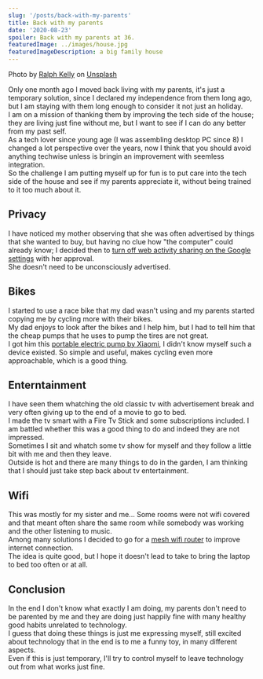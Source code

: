 ```yaml
---
slug: '/posts/back-with-my-parents'
title: Back with my parents
date: '2020-08-23'
spoiler: Back with my parents at 36.
featuredImage: ../images/house.jpg
featuredImageDescription: a big family house
---
```


<span>Photo by <a href="https://unsplash.com/@ralphkelly?utm_source=unsplash&amp;utm_medium=referral&amp;utm_content=creditCopyText">Ralph Kelly</a> on <a href="https://unsplash.com/s/photos/house-family?utm_source=unsplash&amp;utm_medium=referral&amp;utm_content=creditCopyText">Unsplash</a></span>

Only one month ago I moved back living with my parents, it's just a temporary solution, since I declared my independence from them
long ago, but I am staying with them long enough to consider it not just an holiday.  
I am on a mission of thanking them by improving the tech side of the house; they are living just fine without me, but I want to
see if I can do any better from my past self.  
As a tech lover since young age (I was assembling desktop PC since 8) I changed a lot perspective over the years, now I think that you should avoid
anything techwise unless is bringin an improvement with seemless integration.  
So the challenge I am putting myself up for fun is to put care into the tech side of the house and see if my parents appreciate it, without being trained to it too much about it.

## Privacy

I have noticed my mother observing that she was often advertised by things that she wanted to buy, but having no clue how "the computer" could already know;
I decided then to [turn off web activity sharing on the Google settings](https://myactivity.google.com/activitycontrols/webandapp) with her approval.  
She doesn't need to be unconsciously advertised.

## Bikes

I started to use a race bike that my dad wasn't using and my parents started copying me by cycling more with their bikes.  
My dad enjoys to look after the bikes and I help him, but I had to tell him that the cheap pumps that he uses to pump the tires are not great.  
I got him this [portable electric pump by Xiaomi](https://www.youtube.com/watch?v=KiaJi-QTQ4M), I didn't know myself such a device existed.
So simple and useful, makes cycling even more approachable, which is a good thing.

## Enterntainment

I have seen them whatching the old classic tv with advertisement break and very often giving up to the end of a movie to go to bed.  
I made the tv smart with a Fire Tv Stick and some subscriptions included. I am battled whether this was a good thing to do and indeed they are not impressed.  
Sometimes I sit and whatch some tv show for myself and they follow a little bit with me and then they leave.  
Outside is hot and there are many things to do in the garden, I am thinking that I should just take step back about tv entertainment.

## Wifi

This was mostly for my sister and me... Some rooms were not wifi covered and that meant often share the same room while somebody was working and the other listening to music.  
Among many solutions I decided to go for a [mesh wifi router](https://www.tomsguide.com/us/what-is-mesh-wifi-router,news-24580.html) to improve internet connection.  
The idea is quite good, but I hope it doesn't lead to take to bring the laptop to bed too often or at all.

## Conclusion

In the end I don't know what exactly I am doing, my parents don't need to be parented by me and they are doing just happily fine with many healthy
good habits unrelated to technology.  
I guess that doing these things is just me expressing myself, still excited about technology that in the end is to me a funny toy, in many different aspects.  
Even if this is just temporary, I'll try to control myself to leave technology out from what works just fine.
